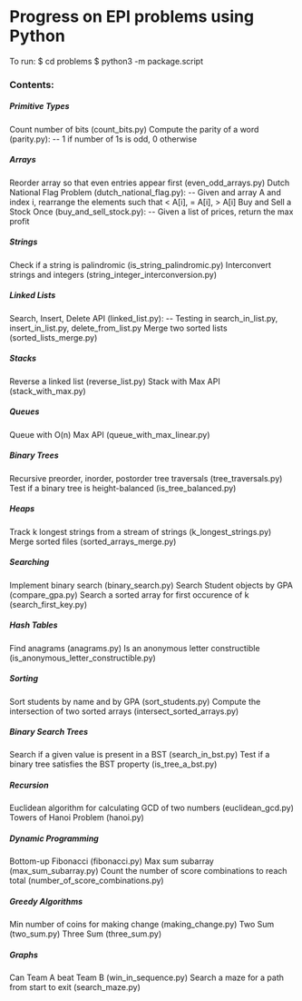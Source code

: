 # Progress on EPI problems using Python

To run:
$ cd problems
$ python3 -m package.script

### Contents:
##### Primitive Types
Count number of bits (count\_bits.py)
Compute the parity of a word (parity.py): 
-- 1 if number of 1s is odd, 0 otherwise

##### Arrays
Reorder array so that even entries appear first (even\_odd\_arrays.py)
Dutch National Flag Problem (dutch\_national\_flag.py): 
-- Given and array A and index i, rearrange the elements such that < A[i], = A[i], > A[i] 
Buy and Sell a Stock Once (buy\_and\_sell\_stock.py): 
-- Given a list of prices, return the max profit

##### Strings
Check if a string is palindromic (is\_string\_palindromic.py)
Interconvert strings and integers (string\_integer\_interconversion.py)

##### Linked Lists
Search, Insert, Delete API (linked\_list.py):
-- Testing in search\_in\_list.py, insert\_in\_list.py, delete\_from\_list.py
Merge two sorted lists (sorted\_lists\_merge.py)

##### Stacks
Reverse a linked list (reverse\_list.py)
Stack with Max API (stack\_with\_max.py)

##### Queues
Queue with O(n) Max API (queue\_with\_max\_linear.py)

##### Binary Trees
Recursive preorder, inorder, postorder tree traversals (tree\_traversals.py)
Test if a binary tree is height-balanced (is\_tree\_balanced.py)

##### Heaps
Track k longest strings from a stream of strings (k\_longest\_strings.py)
Merge sorted files (sorted\_arrays\_merge.py)
  
##### Searching
Implement binary search (binary\_search.py)
Search Student objects by GPA (compare\_gpa.py)
Search a sorted array for first occurence of k (search\_first\_key.py)

##### Hash Tables
Find anagrams (anagrams.py)
Is an anonymous letter constructible (is\_anonymous\_letter\_constructible.py)

##### Sorting
Sort students by name and by GPA (sort\_students.py)
Compute the intersection of two sorted arrays (intersect\_sorted\_arrays.py)

##### Binary Search Trees
Search if a given value is present in a BST (search\_in\_bst.py)
Test if a binary tree satisfies the BST property (is\_tree\_a\_bst.py)

##### Recursion
Euclidean algorithm for calculating GCD of two numbers (euclidean\_gcd.py)
Towers of Hanoi Problem (hanoi.py)

##### Dynamic Programming
Bottom-up Fibonacci (fibonacci.py)
Max sum subarray (max\_sum\_subarray.py)
Count the number of score combinations to reach total (number\_of\_score\_combinations.py)

##### Greedy Algorithms
Min number of coins for making change (making\_change.py)
Two Sum (two\_sum.py)
Three Sum (three\_sum.py)

##### Graphs
Can Team A beat Team B (win\_in\_sequence.py)
Search a maze for a path from start to exit (search\_maze.py)
